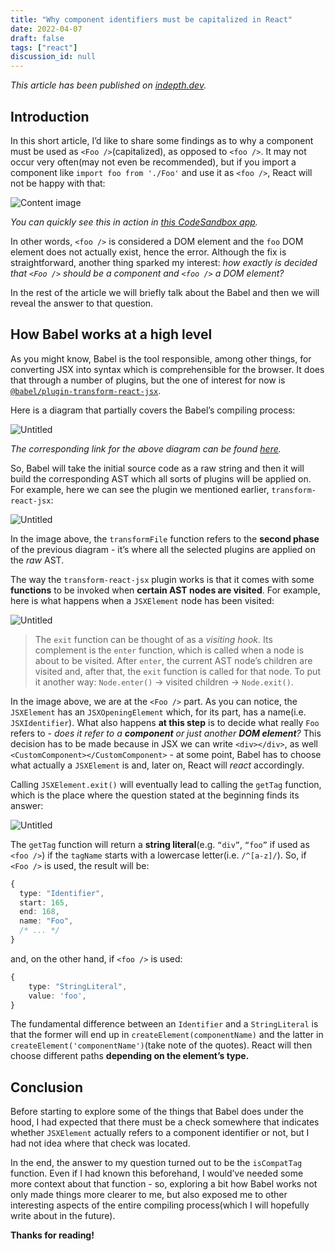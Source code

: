 ```yaml
---
title: "Why component identifiers must be capitalized in React"
date: 2022-04-07
draft: false
tags: ["react"]
discussion_id: null
---
```


_This article has been published on [indepth.dev](https://indepth.dev/posts/1499/why-component-identifiers-must-be-capitalized-in-react)._

## Introduction

In this short article, I’d like to share some findings as to why a component must be used as `<Foo />`(capitalized), as opposed to `<foo />`. It may not occur very often(may not even be recommended), but if you import a component like `import foo from './Foo'` and use it as `<foo />`, React will not be happy with that:

![Content image](images/Untitled-1.png)

_You can quickly see this in action in [this CodeSandbox app](https://codesandbox.io/s/busy-proskuriakova-npp9gj?file=/src/App.js)._

In other words, `<foo />` is considered a DOM element and the `foo` DOM element does not actually exist, hence the error. Although the fix is straightforward, another thing sparked my interest: _how exactly is decided that `<Foo />` should be a component and `<foo />` a DOM element?_

In the rest of the article we will briefly talk about the Babel and then we will reveal the answer to that question.

## How Babel works at a high level

As you might know, Babel is the tool responsible, among other things, for converting JSX into syntax which is comprehensible for the browser. It does that through a number of plugins, but the one of interest for now is [`@babel/plugin-transform-react-jsx`](https://github.com/babel/babel/tree/main/packages/babel-plugin-transform-react-jsx).

Here is a diagram that partially covers the Babel’s compiling process:

![Untitled](images/Untitled-1-1.png)

_The corresponding link for the above diagram can be found [here](https://excalidraw.com/#json=n0ipIimqsZJ1gtZVNiB--,mfHwERMjPGsFDvAbdjVuXw)._

So, Babel will take the initial source code as a raw string and then it will build the corresponding AST which all sorts of plugins will be applied on. For example, here we can see the plugin we mentioned earlier, `transform-react-jsx`:

![Untitled](images/Untitled-2.png)

In the image above, the `transformFile` function refers to the **second phase** of the previous diagram - it’s where all the selected plugins are applied on the _raw_ AST.

The way the `transform-react-jsx` plugin works is that it comes with some **functions** to be invoked when **certain AST nodes are visited**. For example, here is what happens when a `JSXElement` node has been visited:

![Untitled](images/Untitled-3.png)

> The `exit` function can be thought of as a _visiting hook._ Its complement is the `enter` function, which is called when a node is about to be visited. After `enter`, the current AST node’s children are visited and, after that, the `exit` function is called for that node. To put it another way: `Node.enter()` → visited children → `Node.exit()`.

In the image above, we are at the `<Foo />` part. As you can notice, the `JSXElement` has an `JSXOpeningElement` which, for its part, has a name(i.e. `JSXIdentifier`). What also happens **at this step** is to decide what really `Foo` refers to - _does it refer to a **component** or just another **DOM element**?_ This decision has to be made because in JSX we can write `<div></div>`, as well `<CustomComponent></CustomComponent>` - at some point, Babel has to choose what actually a `JSXElement` is and, later on, React will _react_ accordingly.

Calling `JSXElement.exit()` will eventually lead to calling the `getTag` function, which is the place where the question stated at the beginning finds its answer:

![Untitled](images/Untitled-4.png)

The `getTag` function will return a **string literal**(e.g. `“div”`, `“foo”` if used as `<foo />`) if the `tagName` starts with a lowercase letter(i.e. `/^[a-z]/`). So, if `<Foo />` is used, the result will be:

```ts
{
  type: "Identifier",
  start: 165,
  end: 168,
  name: "Foo",
  /* ... */
}
```

and, on the other hand, if `<foo />` is used:

```ts
{
	type: "StringLiteral",
	value: 'foo',
}
```

The fundamental difference between an `Identifier` and a `StringLiteral` is that the former will end up in `createElement(componentName)` and the latter in `createElement('componentName')`(take note of the quotes). React will then choose different paths **depending on the element’s type.**

## Conclusion

Before starting to explore some of the things that Babel does under the hood, I had expected that there must be a check somewhere that indicates whether `JSXElement` actually refers to a component identifier or not, but I had not idea where that check was located.

In the end, the answer to my question turned out to be the `isCompatTag` function. Even if I had known this beforehand, I would’ve needed some more context about that function - so, exploring a bit how Babel works not only made things more clearer to me, but also exposed me to other interesting aspects of the entire compiling process(which I will hopefully write about in the future).

**Thanks for reading!**